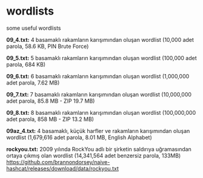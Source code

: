 # wordlists
some useful wordlists

<b>09_4.txt:</b> 4 basamaklı rakamların karışımından oluşan wordlist (10,000 adet parola, 58.6 KB, PIN Brute Force)

<b>09_5.txt:</b> 5 basamaklı rakamların karışımından oluşan wordlist (100,000 adet parola, 684 KB)

<b>09_6.txt:</b> 6 basamaklı rakamların karışımından oluşan wordlist (1,000,000 adet parola, 7.62 MB)

<b>09_7.txt:</b> 7 basamaklı rakamların karışımından oluşan wordlist (10,000,000 adet parola, 85.8 MB - ZIP 19.7 MB)

<b>09_8.txt:</b> 8 basamaklı rakamların karışımından oluşan wordlist (100,000,000 adet parola, 858 MB - ZIP 13.2 MB)


<b>09az_4.txt:</b> 4 basamaklı, küçük harfler ve rakamların karışımından oluşan wordlist (1,679,616 adet parola, 8.01 MB, English Alphabet)

<b>rockyou.txt:</b> 2009 yılında RockYou adlı bir şirketin saldırıya uğramasından ortaya çıkmış olan wordlist (14,341,564 adet benzersiz parola, 133MB)  https://github.com/brannondorsey/naive-hashcat/releases/download/data/rockyou.txt
